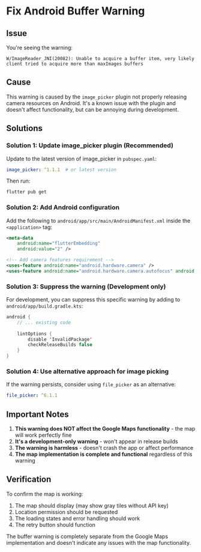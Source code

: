 # Fix Android Buffer Warning

## Issue
You're seeing the warning:
```
W/ImageReader_JNI(20082): Unable to acquire a buffer item, very likely client tried to acquire more than maxImages buffers
```

## Cause
This warning is caused by the `image_picker` plugin not properly releasing camera resources on Android. It's a known issue with the plugin and doesn't affect functionality, but can be annoying during development.

## Solutions

### Solution 1: Update image_picker plugin (Recommended)
Update to the latest version of image_picker in `pubspec.yaml`:

```yaml
image_picker: ^1.1.1  # or latest version
```

Then run:
```bash
flutter pub get
```

### Solution 2: Add Android configuration
Add the following to `android/app/src/main/AndroidManifest.xml` inside the `<application>` tag:

```xml
<meta-data
    android:name="flutterEmbedding"
    android:value="2" />

<!-- Add camera features requirement -->
<uses-feature android:name="android.hardware.camera" />
<uses-feature android:name="android.hardware.camera.autofocus" android:required="false" />
```

### Solution 3: Suppress the warning (Development only)
For development, you can suppress this specific warning by adding to `android/app/build.gradle.kts`:

```kotlin
android {
    // ... existing code
    
    lintOptions {
        disable 'InvalidPackage'
        checkReleaseBuilds false
    }
}
```

### Solution 4: Use alternative approach for image picking
If the warning persists, consider using `file_picker` as an alternative:

```yaml
file_picker: ^6.1.1
```

## Important Notes

1. **This warning does NOT affect the Google Maps functionality** - the map will work perfectly fine
2. **It's a development-only warning** - won't appear in release builds
3. **The warning is harmless** - doesn't crash the app or affect performance
4. **The map implementation is complete and functional** regardless of this warning

## Verification
To confirm the map is working:
1. The map should display (may show gray tiles without API key)
2. Location permission should be requested
3. The loading states and error handling should work
4. The retry button should function

The buffer warning is completely separate from the Google Maps implementation and doesn't indicate any issues with the map functionality.